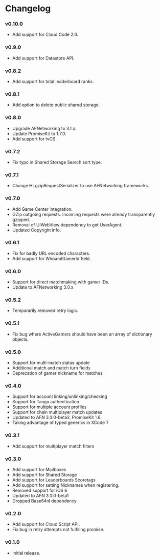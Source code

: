 Changelog
=========

### v0.10.0

* Add support for Cloud Code 2.0.

### v0.9.0

* Add support for Datastore API.

### v0.8.2

* Add support for total leaderboard ranks.

### v0.8.1

* Add option to delete public shared storage.

### v0.8.0

* Upgrade AFNetworking to 3.1.x.
* Update PromiseKit to 1.7.0.
* Add support for tvOS.

### v0.7.2

* Fix typo in Shared Storage Search sort type.

### v0.7.1

* Change HLgzipRequestSerializer to use AFNetworking frameworks.

### v0.7.0

* Add Game Center integration.
* GZip outgoing requests. Incoming requests were already transparently gzipped.
* Removal of UIWebView dependency to get UserAgent.
* Updated Copyright info.

### v0.6.1

* Fix for badly URL encoded characters.
* Add support for WhoamIGamerId field.

### v0.6.0

* Support for direct matchmaking with gamer IDs.
* Update to AFNetworking 3.0.x

### v0.5.2

* Temporarily removed retry logic.

### v0.5.1

* Fix bug where ActiveGamers should have been an array of dictionary objects.

### v0.5.0

* Support for multi-match status update
* Additional match and match turn fields
* Deprecation of gamer nickname for matches

### v0.4.0

* Support for account linking/unlinking/checking
* Support for Tango authentication
* Support for multiple account profiles
* Support for chain multiplayer match updates
* Updated to AFN 3.0.0-beta2, PromiseKit 1.6
* Taking advantage of typed generics in XCode 7

### v0.3.1

* Add support for multiplayer match filters

### v0.3.0

* Add support for Mailboxes
* Add support for Shared Storage
* Add support for Leaderboards Scoretags
* Add support for setting Nicknames when registering.
* Removed support for iOS 6
* Updated to AFN 3.0.0-beta1
* Dropped Base64nl dependency

### v0.2.0

* Add support for Cloud Script API.
* Fix bug in retry attempts not fulfiling promise.

### v0.1.0

* Initial release.
